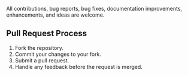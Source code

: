 All contributions, bug reports, bug fixes, documentation improvements, enhancements, and ideas are welcome.

## Pull Request Process
1. Fork the repository.
2. Commit your changes to your fork.
3. Submit a pull request.
4. Handle any feedback before the request is merged.
